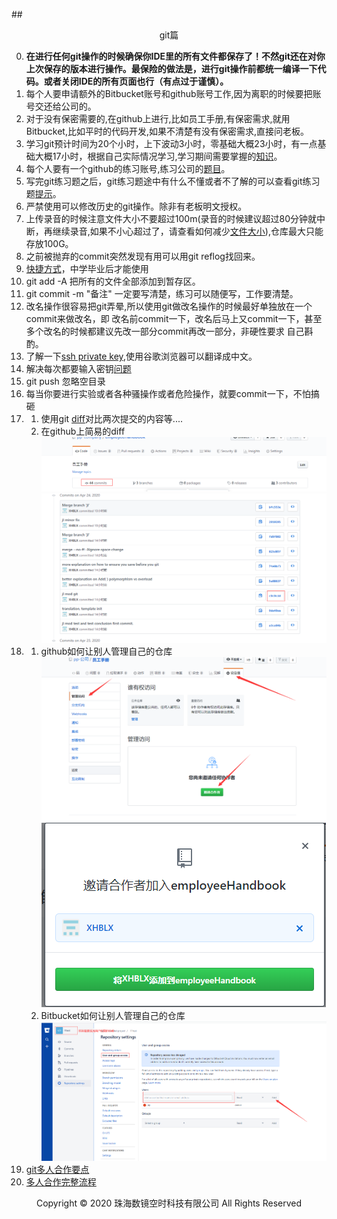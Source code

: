 ##<center>git篇</center>

0.  **在进行任何git操作的时候确保你IDE里的所有文件都保存了！不然git还在对你上次保存的版本进行操作。最保险的做法是，进行git操作前都统一编译一下代码。或者关闭IDE的所有页面也行（有点过于谨慎）。**
1. 每个人要申请额外的Bitbucket账号和github账号工作,因为离职的时候要把账号交还给公司的。
2. 对于没有保密需要的,在github上进行,比如员工手册,有保密需求,就用Bitbucket,比如平时的代码开发,如果不清楚有没有保密需求,直接问老板。
3. 学习git预计时间为20个小时，上下波动3小时，零基础大概23小时，有一点基础大概17小时，根据自己实际情况学习,学习期间需要掌握的[知识](git总结.md)。
4. 每个人要有一个github的练习账号,练习公司的[题目](git练习题.md)。
5. 写完git练习题之后，git练习题途中有什么不懂或者不了解的可以查看git练习题[提示](git练习题提示.md)。
6. 严禁使用可以修改历史的git操作。除非有老板明文授权。
7. 上传录音的时候注意文件大小不要超过100m(录音的时候建议超过80分钟就中断，再继续录音,如果不小心超过了，请查看如何减少[文件大小](https://jingyan.baidu.com/article/359911f550cf7757fe03063b.html)),仓库最大只能存放100G。
8. 之前被抛弃的commit突然发现有用可以用git reflog找回来。
9. [快捷方式](git快捷方式.md)，中学毕业后才能使用
10. git add -A 把所有的文件全部添加到暂存区。
11. git commit -m "备注" 一定要写清楚，练习可以随便写，工作要清楚。
12. 改名操作很容易把git弄晕,所以使用git做改名操作的时候最好单独放在一个commit来做改名，即 改名前commit一下，改名后马上又commit一下，甚至多个改名的时候都建议先改一部分commit再改一部分，非硬性要求 自己斟酌。
13. 了解一下[ssh private key](https://confluence.atlassian.com/bitbucket/set-up-an-ssh-key-728138079.html),使用谷歌浏览器可以翻译成中文。
14. 解决每次都要输入密钥[问题](http://www.wechatbus.com/artifice/9.html)
15. git push 忽略空目录
16. 每当你要进行实验或者各种骚操作或者危险操作，就要commit一下，不怕搞砸
17. 
    1. 使用git [diff](https://www.cnblogs.com/lsgxeva/p/8540485.html)对比两次提交的内容等....
    2. 在github上简易的diff
    ![img](img/github的commit.jpg )
    ![img](img/找到要对比的文件.jpg )
17. 
    1. github如何让别人管理自己的仓库
    ![img](img/github添加权限1.jpg )
    ![img](img/github添加权限2.jpg )
    2. Bitbucket如何让别人管理自己的仓库
    ![img](img/Bitbucket添加权限.jpg )
18. [git多人合作要点](git多人合作要点.md)
19. [多人合作完整流程](多人合作完整流程.md)
<center> Copyright © 2020 珠海数镜空时科技有限公司 All Rights Reserved</center>